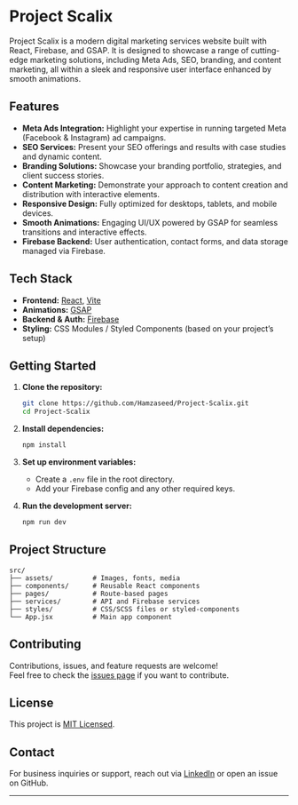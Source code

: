 # Project Scalix

Project Scalix is a modern digital marketing services website built with React, Firebase, and GSAP. It is designed to showcase a range of cutting-edge marketing solutions, including Meta Ads, SEO, branding, and content marketing, all within a sleek and responsive user interface enhanced by smooth animations.

## Features

- **Meta Ads Integration:** Highlight your expertise in running targeted Meta (Facebook & Instagram) ad campaigns.
- **SEO Services:** Present your SEO offerings and results with case studies and dynamic content.
- **Branding Solutions:** Showcase your branding portfolio, strategies, and client success stories.
- **Content Marketing:** Demonstrate your approach to content creation and distribution with interactive elements.
- **Responsive Design:** Fully optimized for desktops, tablets, and mobile devices.
- **Smooth Animations:** Engaging UI/UX powered by GSAP for seamless transitions and interactive effects.
- **Firebase Backend:** User authentication, contact forms, and data storage managed via Firebase.

## Tech Stack

- **Frontend:** [React](https://react.dev/), [Vite](https://vitejs.dev/)
- **Animations:** [GSAP](https://gsap.com/)
- **Backend & Auth:** [Firebase](https://firebase.google.com/)
- **Styling:** CSS Modules / Styled Components (based on your project’s setup)

## Getting Started

1. **Clone the repository:**
   ```bash
   git clone https://github.com/Hamzaseed/Project-Scalix.git
   cd Project-Scalix
   ```

2. **Install dependencies:**
   ```bash
   npm install
   ```

3. **Set up environment variables:**
   - Create a `.env` file in the root directory.
   - Add your Firebase config and any other required keys.

4. **Run the development server:**
   ```bash
   npm run dev
   ```

## Project Structure

```
src/
├── assets/          # Images, fonts, media
├── components/      # Reusable React components
├── pages/           # Route-based pages
├── services/        # API and Firebase services
├── styles/          # CSS/SCSS files or styled-components
└── App.jsx          # Main app component
```

## Contributing

Contributions, issues, and feature requests are welcome!  
Feel free to check the [issues page](https://github.com/Hamzaseed/Project-Scalix/issues) if you want to contribute.

## License

This project is [MIT Licensed](LICENSE).

## Contact

For business inquiries or support, reach out via [LinkedIn](https://linkedin.com/in/hamzaseed/) or open an issue on GitHub.

---
